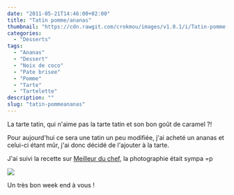 ```yaml
---
date: "2011-05-21T14:46:00+02:00"
title: "Tatin pomme/ananas"
thumbnail: "https://cdn.rawgit.com/crokmou/images/v1.0.1/i/Tatin-pomme-ananas.jpg"
categories:
  - "Desserts"
tags:
  - "Ananas"
  - "Dessert"
  - "Noix de coco"
  - "Pate brisee"
  - "Pomme"
  - "Tarte"
  - "Tartelette"
description: ""
slug: "tatin-pommeananas"
---
```


La tarte tatin, qui n'aime pas la tarte tatin et son bon goût de caramel ?!

Pour aujourd'hui ce sera une tatin un peu modifiée, j'ai acheté un ananas et celui-ci étant mûr, j'ai donc décidé de l'ajouter à la tarte.

J'ai suivi la recette sur [Meilleur du chef](http://www.meilleurduchef.com/cgi/mdc/l/fr/recettes/tarte_tatin_ill.html), la photographie était sympa =p

[![](http://4.bp.blogspot.com/-OrtTAb7-bZ8/TsFww-BHpwI/AAAAAAAABJY/rxLi4NkPYmA/s1600/Tarte+tatin+ananas.jpg)](http://4.bp.blogspot.com/-OrtTAb7-bZ8/TsFww-BHpwI/AAAAAAAABJY/rxLi4NkPYmA/s1600/Tarte+tatin+ananas.jpg)

Un très bon week end à vous !